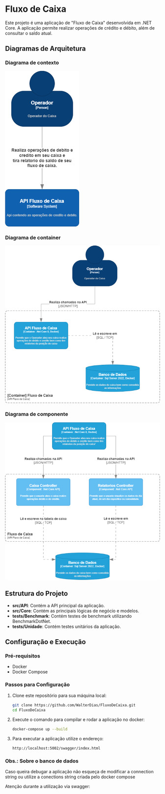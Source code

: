 # Fluxo de Caixa

Este projeto é uma aplicação de "Fluxo de Caixa" desenvolvida em .NET Core. A aplicação permite realizar operações de crédito e débito, além de consultar o saldo atual.

## Diagramas de Arquitetura
### Diagrama de contexto
![C4 Diagrama de Contexto](https://github.com/WalterDias/FluxoDeCaixa/blob/main/docs/c4.contexto.png?raw=true)

### Diagrama de container
![C4 Diagrama de Container](https://github.com/WalterDias/FluxoDeCaixa/blob/main/docs/c4.container.png?raw=true)

### Diagrama de componente
![C4 Diagrama de Componente](https://github.com/WalterDias/FluxoDeCaixa/blob/main/docs/c4.componentes.png?raw=true)



## Estrutura do Projeto

- **src/API**: Contém a API principal da aplicação.
- **src/Core**: Contém as principais lógicas de negócio e modelos.
- **tests/Benchmark**: Contém testes de benchmark utilizando BenchmarkDotNet.
- **tests/Unidade**: Contém testes unitários da aplicação.

## Configuração e Execução

### Pré-requisitos

- Docker
- Docker Compose

### Passos para Configuração

1. Clone este repositório para sua máquina local:
   ```bash
   git clone https://github.com/WalterDias/FluxoDeCaixa.git
   cd FluxoDeCaixa

2. Execute o comando para compilar e rodar a aplicação no docker:
   ```bash
   docker-compose up --build

3. Para executar a aplicação utilize o endereço:
   ```bash
   http://localhost:5002/swagger/index.html

### Obs.: Sobre o banco de dados 
Caso queira debugar a aplicação não esqueça de modificar a connection string ou utilize a conections string criada pelo docker compose

Atenção durante a utilização via swagger:


